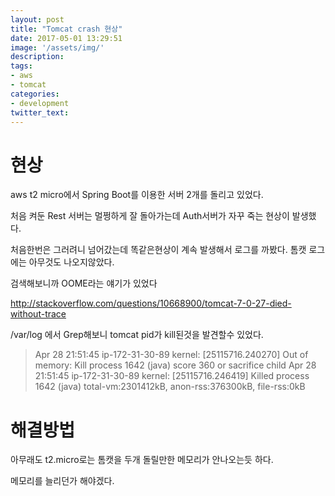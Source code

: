 ```yaml
---
layout: post
title: "Tomcat crash 현상"
date: 2017-05-01 13:29:51
image: '/assets/img/'
description:
tags: 
- aws
- tomcat
categories:
- development
twitter_text:
---
```


# 현상

aws t2 micro에서 Spring Boot를 이용한 서버 2개를 돌리고 있었다.

처음 켜둔 Rest	서버는 멀쩡하게 잘 돌아가는데 Auth서버가 자꾸 죽는 현상이 발생했다.

처음한번은 그러려니 넘어갔는데 똑같은현상이 계속 발생해서 로그를 까봤다. 톰캣 로그에는 아무것도 나오지않았다.

검색해보니까 OOME라는 얘기가 있었다

<http://stackoverflow.com/questions/10668900/tomcat-7-0-27-died-without-trace>

/var/log 에서 Grep해보니 tomcat pid가 kill된것을 발견할수 있었다. 

> Apr 28 21:51:45 ip-172-31-30-89 kernel: [25115716.240270] Out of memory: Kill process 1642 (java) score 360 or sacrifice child
> Apr 28 21:51:45 ip-172-31-30-89 kernel: [25115716.246419] Killed process 1642 (java) total-vm:2301412kB, anon-rss:376300kB, file-rss:0kB

# 해결방법

아무래도 t2.micro로는 톰캣을 두개 돌릴만한 메모리가 안나오는듯 하다.

메모리를 늘리던가 해야겠다.

